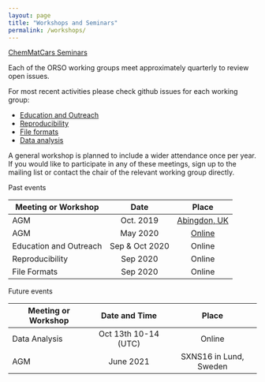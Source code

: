 ```yaml
---
layout: page
title: "Workshops and Seminars"
permalink: /workshops/
---
```

[ChemMatCars Seminars](https://chemmatcars.uchicago.edu/education-and-outreach/soft-matter-interest-group-seminar/)


Each of the ORSO working groups meet approximately quarterly to review open issues.

For most recent activities please check github issues for each working group:
- [Education and Outreach](https://github.com/reflectivity/edu_outreach/issues)
- [Reproducibility](https://github.com/reflectivity//reproducibility/issues)
- [File formats](https://github.com/reflectivity/file_format/issues)
- [Data analysis](https://github.com/reflectivity/analysis/issues)

A general workshop is planned to include a wider attendance once per year.
If you would like to participate in any of these meetings, sign up to the mailing list or contact the chair of the relevant working group directly.

Past events

| Meeting or Workshop |      Date      |  Place |
|----------|:-------------:|:------:|
| AGM | Oct. 2019 |  [Abingdon, UK](./workshop_2019/)|
| AGM | May 2020 |   [Online](./workshop_2020/)  |
| Education and Outreach | Sep & Oct 2020 | Online |
| Reproducibility | Sep 2020 | Online  |
| File Formats | Sep 2020 | Online |

Future events

|  Meeting or Workshop | Date and Time   |      Place      |
|----------|:-------------:|:------:|
|  Data Analysis | Oct 13th 10-14 (UTC) | Online |
|  AGM | June 2021 | SXNS16 in Lund, Sweden|
